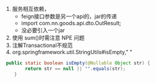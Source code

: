 1. 服务相互依赖，
    - feign接口参数是另一个api的，jar的传递
    - import com.nn.goods.api.dto.OutResult;
    - 没必要引入一个jar
3. 使用 sum()时需注意 NPE 问题
4. 注解Transactional不规范
5. org.springframework.util.StringUtils#isEmpty,"  "
```java
 public static boolean isEmpty(@Nullable Object str) {
        return str == null || "".equals(str);
    }
```